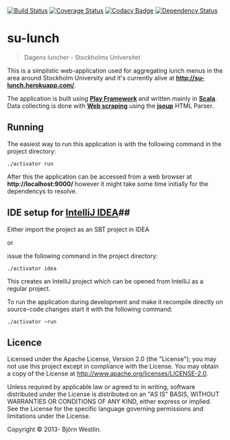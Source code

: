 [![Build Status](https://travis-ci.org/bwestlin/su-lunch.svg?branch=master)](https://travis-ci.org/bwestlin/su-lunch)
[![Coverage Status](https://coveralls.io/repos/bwestlin/su-lunch/badge.svg?branch=master)](https://coveralls.io/r/bwestlin/su-lunch?branch=master)
[![Codacy Badge](https://www.codacy.com/project/badge/920765af769d48fd8fdb82ac3e0f95ed)](https://www.codacy.com/public/bwestlin/su-lunch)
[![Dependency Status](https://www.versioneye.com/user/projects/54f0c5094f3108d1fa00058c/badge.svg?style=flat)](https://www.versioneye.com/user/projects/54f0c5094f3108d1fa00058c)

# su-lunch #
> Dagens luncher - Stockholms Universitet

This is a simplistic web-application used for aggregating lunch menus in the area around Stockholm University and it's currently alive at **http://su-lunch.herokuapp.com/**.

The application is built using **[Play Framework](http://www.playframework.com)** and written mainly in **[Scala](http://www.scala-lang.org/)**.
Data collecting is done with **[Web scraping](http://en.wikipedia.org/wiki/Web_scraping)** using the **[jsoup](http://jsoup.org/)** HTML Parser.

## Running ##
The easiest way to run this application is with the following command in the project directory:
```
./activator run
```
After this the application can be accessed from a web browser at **http://localhost:9000/** however it might take some time initially for the dependencys to resolve.

## IDE setup for **[IntelliJ IDEA](http://www.jetbrains.com/idea/)**##
Either import the project as an SBT project in IDEA

or

issue the following command in the project directory:
```
./activator idea
```
This creates an IntelliJ project which can be opened from IntelliJ as a regular project.

To run the application during development and make it recompile directly on source-code changes start it with the following command:
```
./activator ~run
```

## Licence ##

Licensed under the Apache License, Version 2.0 (the "License"); you may not use this project except in compliance with the License. You may obtain a copy of the License at http://www.apache.org/licenses/LICENSE-2.0.

Unless required by applicable law or agreed to in writing, software distributed under the License is distributed on an "AS IS" BASIS, WITHOUT WARRANTIES OR CONDITIONS OF ANY KIND, either express or implied. See the License for the specific language governing permissions and limitations under the License.

Copyright &copy; 2013- Björn Westlin.

